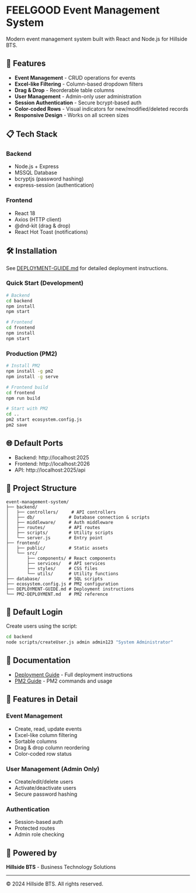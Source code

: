 # FEELGOOD Event Management System

Modern event management system built with React and Node.js for Hillside BTS.

## 🚀 Features

- **Event Management** - CRUD operations for events
- **Excel-like Filtering** - Column-based dropdown filters
- **Drag & Drop** - Reorderable table columns
- **User Management** - Admin-only user administration
- **Session Authentication** - Secure bcrypt-based auth
- **Color-coded Rows** - Visual indicators for new/modified/deleted records
- **Responsive Design** - Works on all screen sizes

## 📋 Tech Stack

### Backend
- Node.js + Express
- MSSQL Database
- bcryptjs (password hashing)
- express-session (authentication)

### Frontend
- React 18
- Axios (HTTP client)
- @dnd-kit (drag & drop)
- React Hot Toast (notifications)

## 🛠️ Installation

See [DEPLOYMENT-GUIDE.md](DEPLOYMENT-GUIDE.md) for detailed deployment instructions.

### Quick Start (Development)

```bash
# Backend
cd backend
npm install
npm start

# Frontend
cd frontend
npm install
npm start
```

### Production (PM2)

```bash
# Install PM2
npm install -g pm2
npm install -g serve

# Frontend build
cd frontend
npm run build

# Start with PM2
cd ..
pm2 start ecosystem.config.js
pm2 save
```

## 🌐 Default Ports

- Backend: http://localhost:2025
- Frontend: http://localhost:2026
- API: http://localhost:2025/api

## 📁 Project Structure

```
event-management-system/
├── backend/
│   ├── controllers/     # API controllers
│   ├── db/             # Database connection & scripts
│   ├── middleware/     # Auth middleware
│   ├── routes/         # API routes
│   ├── scripts/        # Utility scripts
│   └── server.js       # Entry point
├── frontend/
│   ├── public/         # Static assets
│   └── src/
│       ├── components/ # React components
│       ├── services/   # API services
│       ├── styles/     # CSS files
│       └── utils/      # Utility functions
├── database/           # SQL scripts
├── ecosystem.config.js # PM2 configuration
├── DEPLOYMENT-GUIDE.md # Deployment instructions
└── PM2-DEPLOYMENT.md   # PM2 reference
```

## 🔐 Default Login

Create users using the script:

```bash
cd backend
node scripts/createUser.js admin admin123 "System Administrator"
```

## 📖 Documentation

- [Deployment Guide](DEPLOYMENT-GUIDE.md) - Full deployment instructions
- [PM2 Guide](PM2-DEPLOYMENT.md) - PM2 commands and usage

## 🎨 Features in Detail

### Event Management
- Create, read, update events
- Excel-like column filtering
- Sortable columns
- Drag & drop column reordering
- Color-coded row status

### User Management (Admin Only)
- Create/edit/delete users
- Activate/deactivate users
- Secure password hashing

### Authentication
- Session-based auth
- Protected routes
- Admin role checking

## 🚀 Powered by

**Hillside BTS** - Business Technology Solutions

---

© 2024 Hillside BTS. All rights reserved.
